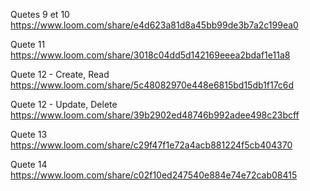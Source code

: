 Quetes 9 et 10
https://www.loom.com/share/e4d623a81d8a45bb99de3b7a2c199ea0 


Quete 11
https://www.loom.com/share/3018c04dd5d142169eeea2bdaf1e11a8

Quete 12 - Create, Read
https://www.loom.com/share/5c48082970e448e6815bd15db1f17c6d

Quete 12 - Update, Delete
https://www.loom.com/share/39b2902ed48746b992adee498c23bcff

Quete 13
https://www.loom.com/share/c29f47f1e72a4acb881224f5cb404370

Quete 14
https://www.loom.com/share/c02f10ed247540e884e74e72cab08415
